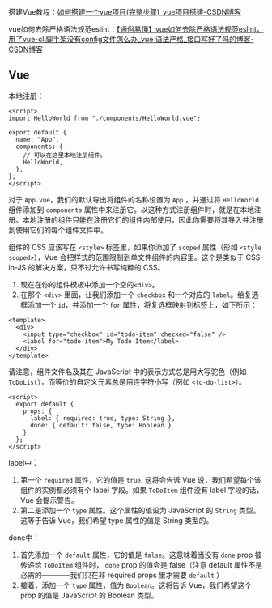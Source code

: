 搭建Vue教程：[如何搭建一个vue项目(完整步骤)_vue项目搭建-CSDN博客](https://blog.csdn.net/weixin_44882488/article/details/124220864)

vue如何去除严格语法规范eslint：[【通俗易懂】vue如何去除严格语法规范eslint，用了vue-cli脚手架没有config文件怎么办_vue 语法严格_接口写好了吗的博客-CSDN博客](https://blog.csdn.net/seeeeeeeeeee/article/details/119418536)

## Vue

本地注册：

~~~vue
<script>
import HelloWorld from "./components/HelloWorld.vue";

export default {
  name: "App",
  components: {
    // 可以在这里本地注册组件。
    HelloWorld,
  },
};
</script>
~~~

对于 `App.vue`，我们的默认导出将组件的名称设置为 `App` ，并通过将 `HelloWorld` 组件添加到 `components` 属性中来注册它。以这种方式注册组件时，就是在本地注册。本地注册的组件只能在注册它们的组件内部使用，因此你需要将其导入并注册到使用它们的每个组件文件中。

组件的 CSS 应该写在 `<style>` 标签里，如果你添加了 `scoped` 属性（形如 `<style scoped>`），Vue 会把样式的范围限制到单文件组件的内容里。这个是类似于 CSS-in-JS 的解决方案，只不过允许书写纯粹的 CSS。





1. 现在在你的组件模板中添加一个空的`<div>`。
2. 在那个 `<div>` 里面，让我们添加一个 `checkbox` 和一个对应的 `label`。给复选框添加一个 `id`，并添加一个 `for` 属性，将复选框映射到标签上，如下所示：

~~~vue
<template>
  <div>
    <input type="checkbox" id="todo-item" checked="false" />
    <label for="todo-item">My Todo Item</label>
  </div>
</template>
~~~



请注意，组件文件名及其在 JavaScript 中的表示方式总是用大写驼色（例如 `ToDoList`），而等价的自定义元素总是用连字符小写（例如 `<to-do-list>`）。



~~~vue
<script>
  export default {
    props: {
      label: { required: true, type: String },
      done: { default: false, type: Boolean }
    }
  };
</script>
~~~

label中：

1. 第一个 `required` 属性，它的值是 `true`. 这将会告诉 Vue 说，我们希望每个该组件的实例都必须有个 label 字段。如果 `ToDoItem` 组件没有 label 字段的话，Vue 会提示警告。
2. 第二是添加一个 `type` 属性。这个属性的值设为 JavaScript 的 `String` 类型。这等于告诉 Vue，我们希望 type 属性的值是 String 类型的。

done中：

1. 首先添加一个 `default` 属性，它的值是 `false`。这意味着当没有 `done` prop 被传递给 `ToDoItem` 组件时， `done` prop 的值会是 false（注意 default 属性不是必需的————我们只在非 required props 里才需要 `default` ）
2. 接着，添加一个 `type` 属性，值为 `Boolean`。这将告诉 Vue，我们希望这个 prop 的值是 JavaScript 的 Boolean 类型。